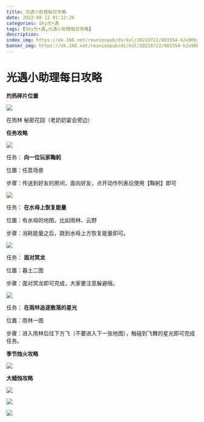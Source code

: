 ```yaml
---
title: 光遇小助理每日攻略
date: 2022-08-12 01:12:26
categories: Sky光•遇
tags: [Sky光•遇,光遇小助理每日攻略]
description: 
index_img: https://ok.166.net/reunionpub/ds/kol/20210722/001554-k2u90bj7ay.png?imageView&thumbnail=600x0&type=jpg
banner_img: https://ok.166.net/reunionpub/ds/kol/20210722/001554-k2u90bj7ay.png?imageView&thumbnail=600x0&type=jpg
---
```

# 光遇小助理每日攻略
**灼热碎片位置**

![](https://ok.166.net/reunionpub/ds/kol/20220812/004337-s1zjfbw3ly.jpeg)

在雨林 秘密花园（老奶奶宴会旁边）

  

 **任务攻略**

![](https://ok.166.net/reunionpub/ds/kol/20220811/000111-e73lhrob9s.png)

任务： **向一位玩家鞠躬**

位置：任意场景

步骤：传送到好友的房间，面向好友，点开动作列表后使用【鞠躬】即可

![](https://ok.166.net/reunionpub/ds/kol/20220812/003320-whs803m7dr.png)

任务： **在水母上恢复能量**

位置：有水母的地图，比如雨林、云野

步骤：消耗能量之后，跳到水母上方恢复能量即可。

  

![](https://ok.166.net/reunionpub/ds/kol/20220812/003345-4dvs1k9ji7.png)

任务： **面对冥龙**

位置：暮土二图

步骤：面对冥龙即可完成，大家要注意躲避哦。

![](https://ok.166.net/reunionpub/ds/kol/20220812/003411-4s9gt1mnsr.png)

任务： **在雨林追逐散落的星光**

位置：雨林一图

步骤：进入雨林后往下方飞（不要进入下一张地图），触碰到飞舞的星光即可完成任务。

 **季节烛火攻略**

![](https://ok.166.net/reunionpub/ds/kol/20220812/003722-d7wjuaey6i.png)

  

  

 **大蜡烛攻略**

![](https://ok.166.net/reunionpub/ds/kol/20220812/003614-brkvdp47aj.png)

![](https://ok.166.net/reunionpub/ds/kol/20220812/003701-ts8diq3nmy.png)

![](https://ok.166.net/reunionpub/ds/kol/20220812/003516-2c6djylksq.png)

  

  

  

